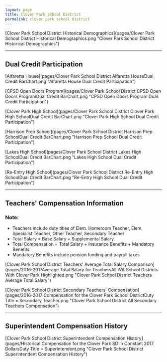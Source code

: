 ```yaml
---
layout: page
title: Clover Park School District
permalink: clover park school district
---
```



[Clover Park School District Historical Demographics](pages/Clover Park School District Historical Demographics.png "Clover Park School District Historical Demographics")

___

## Dual Credit Participation

[Alfaretta House](pages/Clover Park School District Alfaretta HouseDual Credit BarChart.png "Alfaretta House Dual Credit Participation")

[CPSD Open Doors Program](pages/Clover Park School District CPSD Open Doors ProgramDual Credit BarChart.png "CPSD Open Doors Program Dual Credit Participation")

[Clover Park High School](pages/Clover Park School District Clover Park High SchoolDual Credit BarChart.png "Clover Park High School Dual Credit Participation")

[Harrison Prep School](pages/Clover Park School District Harrison Prep SchoolDual Credit BarChart.png "Harrison Prep School Dual Credit Participation")

[Lakes High School](pages/Clover Park School District Lakes High SchoolDual Credit BarChart.png "Lakes High School Dual Credit Participation")

[Re-Entry High School](pages/Clover Park School District Re-Entry High SchoolDual Credit BarChart.png "Re-Entry High School Dual Credit Participation")


___

## Teachers' Compensation Information
### Note:
- Teachers include duty titles of Elem. Homeroom Teacher, Elem. Specialist Teacher, Other Teacher, Secondary Teacher
- Total Salary = Base Salary + Supplemental Salary
- Total Compensation = Total Salary + Insurance Benefits + Mandatory Benefits
- Mandatory Benefits include pension funding and payroll taxes

[Clover Park School District Teachers' Average Total Salary Comparison](pages/2016-2017Average Total Salary for TeachersAll WA School Districts With Clover Park Highlighted.png "Clover Park School District Teachers Average Total Salary")

[Clover Park School District Secondary Teachers' Compensation](pages/2016-2017 Compensation for the Clover Park School DistrictDuty Title = Secondary Teacher.png "Clover Park School District All Secondary Teachers Compensation")


___

## Superintendent Compensation History

[Clover Park School District Superintendent Compensation History](pages/Historical Compensation for the Clover Park SD in Constant 2017 DollarsDuty Title = Superintendent.png "Clover Park School District Superintendent Compensation History")

